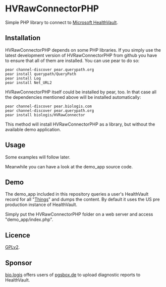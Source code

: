HVRawConnectorPHP
=================

Simple PHP library to connect to
[Microsoft HealthVault](https://www.healthvault.com/).


Installation
------------

HVRawConnectorPHP depends on some PHP libraries. If you simply use the latest
development version of HVRawConnectorPHP from github you have to ensure that
all of them are installed. You can use pear to do so:

    pear channel-discover pear.querypath.org
    pear install querypath/QueryPath
    pear install Log
    pear install Net_URL2

HVRawConnectorPHP itself could be installed by pear, too. In that case all the
dependencies mentioned above will be installed automatically:

    pear channel-discover pear.biologis.com
    pear channel-discover pear.querypath.org
    pear install biologis/HVRawConnector

This method will install HVRawConnectorPHP as a library, but without the
available demo application.


Usage
-----

Some examples will follow later.

Meanwhile you can have a look at the demo_app source code.


Demo
----

The demo_app included in this repository queries a user's HealthVault record
for all "[Things](http://developer.healthvault.com/pages/types/types.aspx)" and
dumps the content. By default it uses the US pre production instance of
HealthVault.

Simply put the HVRawConnectorPHP folder on a web server and access
"demo_app/index.php".


Licence
-------

[GPLv2](https://raw.github.com/mkalkbrenner/HVRawConnectorPHP/master/LICENSE.txt).


Sponsor
-------
[bio.logis](https://www.biologis.com) offers users of
[pgsbox.de](https://pgsbox.de) to upload diagnostic reports to HealthVault.
